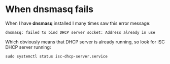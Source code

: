 # When dnsmasq fails

When I have **dnsmasq** installed I many times saw this error message:

```
dnsmasq: failed to bind DHCP server socket: Address already in use
```

Which obviously means that DHCP server is already running, so look for ISC DHCP server running:

```
sudo systemctl status isc-dhcp-server.service
```
